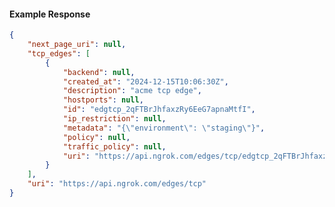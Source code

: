 <!-- Code generated for API Clients. DO NOT EDIT. -->

#### Example Response

```json
{
	"next_page_uri": null,
	"tcp_edges": [
		{
			"backend": null,
			"created_at": "2024-12-15T10:06:30Z",
			"description": "acme tcp edge",
			"hostports": null,
			"id": "edgtcp_2qFTBrJhfaxzRy6EeG7apnaMtfI",
			"ip_restriction": null,
			"metadata": "{\"environment\": \"staging\"}",
			"policy": null,
			"traffic_policy": null,
			"uri": "https://api.ngrok.com/edges/tcp/edgtcp_2qFTBrJhfaxzRy6EeG7apnaMtfI"
		}
	],
	"uri": "https://api.ngrok.com/edges/tcp"
}
```
